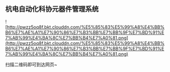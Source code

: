 ## 杭电自动化科协元器件管理系统

![http://pwzz5oq8f.bkt.clouddn.com/%E5%85%83%E5%99%A8%E4%BB%B6%E7%AE%A1%E7%90%86%E7%B3%BB%E7%BB%9F%E7%BD%91%E7%AB%99%E4%BA%8C%E7%BB%B4%E7%A0%81.png](http://pwzz5oq8f.bkt.clouddn.com/%E5%85%83%E5%99%A8%E4%BB%B6%E7%AE%A1%E7%90%86%E7%B3%BB%E7%BB%9F%E7%BD%91%E7%AB%99%E4%BA%8C%E7%BB%B4%E7%A0%81.png)

扫描二维码即可到达网页~